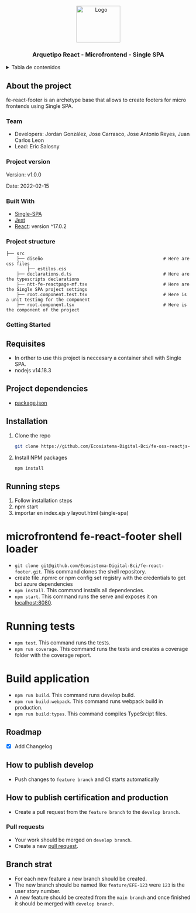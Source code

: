 <div id="top"></div>

<!-- PROJECT LOGO -->
<br />
<div align="center">
  <a>
    <img src="https://upload.wikimedia.org/wikipedia/commons/thumb/4/47/React.svg/250px-React.svg.png" alt="Logo" width="120" height="100">
  </a>

  <h3 align="center">Arquetipo React - Microfrontend - Single SPA</h3>
</div>



<!-- TABLE OF CONTENTS -->
<details>
  <summary>Tabla de contenidos</summary>
  <ol>
    <li>
      <a href="#about-the-project">About the poroject</a>
      <ul>
        <li><a href="#team">Team</a></li>
        <li><a href="#project-version">Project version</a></li>
        <li><a href="#built-with">Built With</a></li>
        <li><a href="#project-structure">Project structure</a></li>
      </ul>
    </li>
    <li>
      <a href="#getting-started">Getting Started</a>
      <ul>
        <li><a href="#requisites">Requisites</a></li>
        <li><a href="#project-dependencies">Project dependencies</a></li>
        <li><a href="#installation">Installation</a></li>
        <li><a href="#running-steps">Running steps</a></li>
        <ul>
          <li><a href="#microfrontend-fe-react-footer-shell-loader">microfrontend fe-react-footer shell loader</a></li>
          <li><a href="#running-tests">Running tests</a></li>
          <li><a href="#build-application">Build aplication</a></li>
        </ul>
      </ul>
    </li>
    <li><a href="#roadmap">Roadmap</a></li>
    <li><a href="#how-to-publish-develop">How to publish develop</a></li>
    <li><a href="#how-to-publish-certification-and-production">How to publish certification and production</a></li>
    <li><a href="#pull-requests">Pull requests</a></li>
    <li><a href="#branch-strat">Branch strategies</a></li>
  </ol>
</details>

<!-- About the project -->
## About the project
fe-react-footer is an archetype base that allows to create footers for micro frontends using Single SPA.

<!-- Team -->
### Team

- Developers: Jordan González, Jose Carrasco, Jose Antonio Reyes, Juan Carlos Leon
- Lead: Eric Salosny

<!-- Project version -->
### Project version
Version: v1.0.0

Date: 2022-02-15

<!-- Built With -->
### Built With

* [Single-SPA](https://single-spa.js.org/)
* [Jest](https://jestjs.io/)
* [React](https://reactjs.org/): version ^17.0.2

<!-- Project structure -->
### Project structure

    ├── src                                                     
        ├── diseño                                              # Here are css files
            ├── estilos.css
        ├── declarations.d.ts                                   # Here are the typescripts declarations
        ├── ntt-fe-reactpage-mf.tsx                             # Here are the Single SPA project settings
        ├── root.component.test.tsx                             # Here is a unit testing for the component
        ├── root.component.tsx                                  # Here is the component of the project


<!-- GETTING STARTED -->
### Getting Started

<!-- Requisites -->
## Requisites

- In orther to use this project is neccesary a container shell with Single SPA.
- nodejs v14.18.3

<!-- Project dependencies -->
## Project dependencies

- [package.json](package.json)

<!-- Installation -->
## Installation

<!-- git clone https://github.com/frodrisu/Celula_Microfrontend/tree/Arquetipos/fe-oss-ng-base-mf -->

1. Clone the repo
   ```sh
   git clone https://github.com/Ecosistema-Digital-Bci/fe-oss-reactjs-base-mf.git
   ```
2. Install NPM packages
   ```sh
   npm install
   ```

<!-- Running steps -->
## Running steps

1. Follow installation steps
2. npm start
3. importar en index.ejs y layout.html (single-spa)

<!-- microfrontend fe-react-footer shell loader -->
#  microfrontend fe-react-footer shell loader
- `git clone git@github.com/Ecosistema-Digital-Bci/fe-react-footer.git`. This command clones the shell repository.
-  create file .npmrc or npm config set registry <registry url> with the credentials to get bci azure dependencies
- `npm install`. This command installs all dependencies.
- `npm start`. This command runs the serve and exposes it on [localhost:8080](http://localhost:8080/).

<!-- Runnig tests -->
# Running tests
- `npm test`. This command runs the tests.
- `npm run coverage`. This command runs the tests and creates a coverage folder with the coverage report.

<!-- Build application -->
# Build application
- `npm run build`.  This command runs develop build.
- `npm run build:webpack`. This command runs webpack build in production.
- `npm run build:types`. This command compiles TypeSrcipt files.

<!-- Roadmap -->
## Roadmap

- [x] Add Changelog

<!-- How to publish develop -->
## How to publish develop

- Push changes to `feature branch` and CI starts automatically

<!-- How to publish certification and production -->
## How to publish certification and production

- Create a pull request from the `feature branch` to the `develop branch`.

<!-- Pull requests -->
### Pull requests

- Your work should be merged on `develop branch`.
- Create a new [pull request](https://github.com/Ecosistema-Digital-Bci/fe-single-spa-shell-base.git/pulls). 

<!-- Branch strategy -->
## Branch strat

- For each new feature a new branch should be created.
- The new branch should be named like `feature/EFE-123` were `123` is the user story number.
- A new feature should be created from the `main branch` and once finished it should be merged with `develop branch`.
